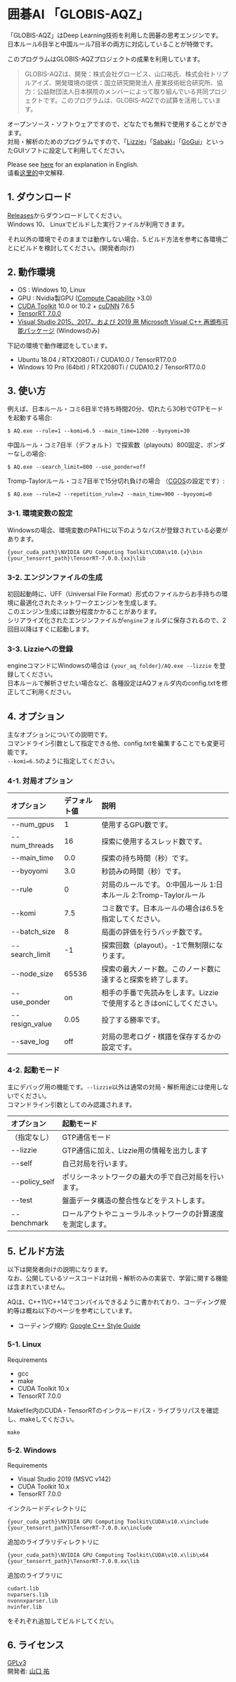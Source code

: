 # 囲碁AI 「GLOBIS-AQZ」

「GLOBIS-AQZ」はDeep Learning技術を利用した囲碁の思考エンジンです。  
日本ルール6目半と中国ルール7目半の両方に対応していることが特徴です。  

このプログラムはGLOBIS-AQZプロジェクトの成果を利用しています。  

> GLOBIS-AQZは、開発：株式会社グロービス、山口祐氏、株式会社トリプルアイズ、開発環境の提供：国立研究開発法人 産業技術総合研究所、協力：公益財団法人日本棋院のメンバーによって取り組んでいる共同プロジェクトです。このプログラムは、GLOBIS-AQZでの試算を活用しています。

オープンソース・ソフトウェアですので、どなたでも無料で使用することができます。  
対局・解析のためのプログラムですので、「[Lizzie](https://github.com/featurecat/lizzie)」「[Sabaki](https://github.com/SabakiHQ/Sabaki)」「[GoGui](https://sourceforge.net/projects/gogui/)」といったGUIソフトに設定して利用してください。  

Please see [here](https://github.com/ymgaq/AQ/blob/master/README.md) for an explanation in English.  
请看[这里的](https://github.com/ymgaq/AQ/blob/master/README_CN.md)中文解释.  

## 1. ダウンロード
[Releases](https://github.com/ymgaq/AQ/releases)からダウンロードしてください。  
Windows 10、 Linuxでビルドした実行ファイルが利用できます。  

それ以外の環境でそのままでは動作しない場合、5.ビルド方法を参考に各環境ごとにビルドを検討してください。(開発者向け)  

## 2. 動作環境
+ OS  : Windows 10, Linux
+ GPU : Nvidia製GPU ([Compute Capability](https://developer.nvidia.com/cuda-gpus) >3.0)
+ [CUDA Toolkit](https://developer.nvidia.com/cuda-toolkit) 10.0 or 10.2 + [cuDNN](https://developer.nvidia.com/cudnn) 7.6.5
+ [TensorRT 7.0.0](https://docs.nvidia.com/deeplearning/sdk/tensorrt-archived/tensorrt-700/tensorrt-install-guide/index.html)
+ [Visual Studio 2015、2017、および 2019 用 Microsoft Visual C++ 再頒布可能パッケージ](https://support.microsoft.com/ja-jp/help/2977003/the-latest-supported-visual-c-downloads) (Windowsのみ)

下記の環境で動作確認をしています。  
+ Ubuntu 18.04 / RTX2080Ti / CUDA10.0 / TensorRT7.0.0
+ Windows 10 Pro (64bit) / RTX2080Ti / CUDA10.2 / TensorRT7.0.0

## 3. 使い方
例えば、日本ルール・コミ6目半で持ち時間20分、切れたら30秒でGTPモードを起動する場合:  
```
$ AQ.exe --rule=1 --komi=6.5 --main_time=1200 --byoyomi=30
```
中国ルール・コミ7目半（デフォルト）で探索数（playouts）800固定、ポンダーなしの場合:  
```
$ AQ.exe --search_limit=800 --use_ponder=off
```
Tromp-Taylorルール・コミ7目半で15分切れ負けの場合 （[CGOS](http://www.yss-aya.com/cgos/)の設定です）:  
```
$ AQ.exe --rule=2 --repetition_rule=2 --main_time=900 --byoyomi=0
```

### 3-1. 環境変数の設定
Windowsの場合、環境変数のPATHに以下のようなパスが登録されている必要があります。  
```
{your_cuda_path}\NVIDIA GPU Computing Toolkit\CUDA\v10.{x}\bin
{your_tensorrt_path}\TensorRT-7.0.0.{xx}\lib
```

### 3-2. エンジンファイルの生成
初回起動時に、UFF（Universal File Format）形式のファイルからお手持ちの環境に最適化されたネットワークエンジンを生成します。  
このエンジン生成には数分程度かかることがあります。  
シリアライズ化されたエンジンファイルが`engine`フォルダに保存されるので、2回目以降はすぐに起動します。  

### 3-3. Lizzieへの登録
engineコマンドにWindowsの場合は `{your_aq_folder}/AQ.exe --lizzie` を登録してください。  
日本ルールで解析させたい場合など、各種設定はAQフォルダ内のconfig.txtを修正してご利用ください。  

## 4. オプション
主なオプションについての説明です。  
コマンドライン引数として指定できる他、config.txtを編集することでも変更可能です。  
`--komi=6.5`のように指定してください。  

### 4-1. 対局オプション
| オプション | デフォルト値 | 説明 |
| :--- | :--- | :--- |
| --num_gpus | 1 | 使用するGPU数です。 |
| --num_threads | 16 | 探索に使用するスレッド数です。 |
| --main_time | 0.0 | 探索の持ち時間（秒）です。 |
| --byoyomi | 3.0 | 秒読みの時間（秒）です。 |
| --rule | 0 | 対局のルールです。 0:中国ルール 1:日本ルール 2:Tromp-Taylorルール |
| --komi | 7.5 | コミ数です。日本ルールの場合は6.5を指定してください。 |
| --batch_size | 8 | 局面の評価を行うバッチ数です。 |
| --search_limit | -1 | 探索回数（playout）。-1で無制限になります。 |
| --node_size | 65536 | 探索の最大ノード数。このノード数に達すると探索を終了します。 |
| --use_ponder | on | 相手の手番で先読みをします。Lizzieで使用するときはonにしてください。 |
| --resign_value | 0.05 | 投了する勝率です。 |
| --save_log | off | 対局の思考ログ・棋譜を保存するかの設定です。 |

### 4-2. 起動モード
主にデバッグ用の機能です。`--lizzie`以外は通常の対局・解析用途には使用しないでください。  
コマンドライン引数としてのみ認識されます。  

| オプション | 起動モード |
| :--- | :--- |
| （指定なし） | GTP通信モード |
| --lizzie | GTP通信に加え、Lizzie用の情報を出力します |
| --self | 自己対局を行います。 |
| --policy_self | ポリシーネットワークの最大の手で自己対局を行います。 |
| --test | 盤面データ構造の整合性などをテストします。 |
| --benchmark | ロールアウトやニューラルネットワークの計算速度を測定します。 |

## 5. ビルド方法
以下は開発者向けの説明になります。  
なお、公開しているソースコードは対局・解析のみの実装で、学習に関する機能は含まれていません。  

AQは、C++11/C++14でコンパイルできるように書かれており、コーディング規約等は概ね以下のページを参考にしています。  
+ コーディング規約: [Google C++ Style Guide](https://google.github.io/styleguide/cppguide.html)

### 5-1. Linux
Requirements
+ gcc
+ make
+ CUDA Toolkit 10.x
+ TensorRT 7.0.0

Makefile内のCUDA・TensorRTのインクルードパス・ライブラリパスを確認し、makeしてください。

```
make
```

### 5-2. Windows
Requirements
+ Visual Studio 2019 (MSVC v142)
+ CUDA Toolkit 10.x
+ TensorRT 7.0.0

インクルードディレクトリに
```
{your_cuda_path}\NVIDIA GPU Computing Toolkit\CUDA\v10.x\include
{your_tensorrt_path}\TensorRT-7.0.0.xx\include
```

追加のライブラリディレクトリに
```
{your_cuda_path}\NVIDIA GPU Computing Toolkit\CUDA\v10.x\lib\x64
{your_tensorrt_path}\TensorRT-7.0.0.xx\lib
```

追加のライブラリに
```
cudart.lib
nvparsers.lib
nvonnxparser.lib
nvinfer.lib
```

をそれぞれ追加してビルドしてくだい。

## 6. ライセンス
[GPLv3](https://github.com/ymgaq/AQ/blob/master/LICENSE.txt)  
開発者: [山口 祐](https://twitter.com/ymg_aq)  
